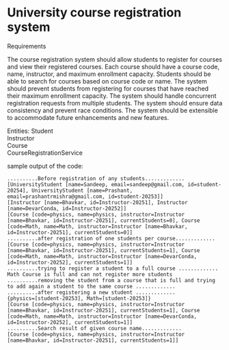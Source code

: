 # University course registration system

Requirements

The course registration system should allow students to register for courses and view their registered courses.
Each course should have a course code, name, instructor, and maximum enrollment capacity.
Students should be able to search for courses based on course code or name.
The system should prevent students from registering for courses that have reached their maximum enrollment capacity.
The system should handle concurrent registration requests from multiple students.
The system should ensure data consistency and prevent race conditions.
The system should be extensible to accommodate future enhancements and new features.

Entities:
Student <br>
Instructor<br>
Course<br>
CourseRegistrationService<br>

sample output of the code: <br>

```output
..........Before registration of any students.............
[UniversityStudent [name=Sandeep, email=sandeep@gmail.com, id=student-20254], UniversityStudent [name=Prashant, email=prashantrmishra@gmail.com, id=student-20253]]
[Instructor [name=Bhavkar, id=Instructor-20251], Instructor [name=DevarConda, id=Instructor-20252]]
[Course [code=physics, name=physics, instructor=Instructor [name=Bhavkar, id=Instructor-20251], currentStudents=0], Course [code=Math, name=Math, instructor=Instructor [name=Bhavkar, id=Instructor-20251], currentStudents=0]]
..........after registration of one students per course.............
[Course [code=physics, name=physics, instructor=Instructor [name=Bhavkar, id=Instructor-20251], currentStudents=1], Course [code=Math, name=Math, instructor=Instructor [name=DevarConda, id=Instructor-20252], currentStudents=1]]
..........trying to register a student to a full course .............
Math Course is full and can not register more students
..........removing the student from a course that is full and trying to add again a student to the same course .............
..........after registering a new student .............
{physics=[student-20253], Math=[student-20253]}
[Course [code=physics, name=physics, instructor=Instructor [name=Bhavkar, id=Instructor-20251], currentStudents=1], Course [code=Math, name=Math, instructor=Instructor [name=DevarConda, id=Instructor-20252], currentStudents=1]]
..........Search result of given course name.............
[Course [code=physics, name=physics, instructor=Instructor [name=Bhavkar, id=Instructor-20251], currentStudents=1]]
```
